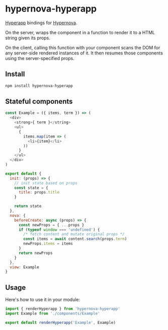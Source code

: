 # hypernova-hyperapp  

[Hyperapp](https://github.com/jorgebucaran/hyperapp) bindings for [Hypernova](https://github.com/airbnb/hypernova).

On the server, wraps the component in a function to render it to a HTML string given its props.

On the client, calling this function with your component scans the DOM for any server-side rendered instances of it. It then resumes those components using the server-specified props.

## Install

```sh
npm install hypernova-hyperapp
```

## Stateful components

```js
const Example = ({ items, term }) => (
  <div>
    <strong>{ term }</string>
    <ul>
      {
        items.map(item => (
          <li>{item}</li>
        ))
      }
    </ul>
  </div>
)

export default {
  init: (props) => {
    // init state based on props
    const state = {
      title: props.title
    }

    return state
  },
  nova: {
    beforeCreate: async (props) => {
      const newProps = { ...props }
      if (typeof window === 'undefined') {
        /* fetch content and mutate original props */
        const items = await content.search(props.term)
        newProps.items = items
      }
      return newProps
    }
  },
  view: Example
}
```

## Usage

Here's how to use it in your module:

```js
import { renderHyperapp } from 'hypernova-hyperapp'
import Example from './components/Example'

export default renderHyperapp('Example', Example)
```